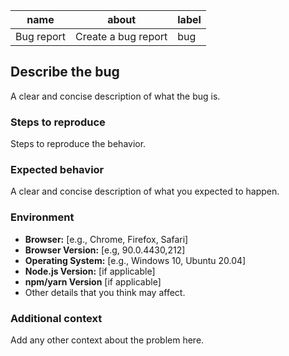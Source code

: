 | name | about | label |
| ---- | ----- | ----- |
| Bug report | Create a bug report | bug |

## Describe the bug
A clear and concise description of what the bug is.

### Steps to reproduce
Steps to reproduce the behavior.

### Expected behavior
A clear and concise description of what you expected to happen.

### Environment
- **Browser:** [e.g., Chrome, Firefox, Safari]
- **Browser Version:** [e.g, 90.0.4430,212]
- **Operating System:** [e.g., Windows 10, Ubuntu 20.04]
- **Node.js Version:** [if applicable]
- **npm/yarn Version** [if applicable]
- Other details that you think may affect.

### Additional context
Add any other context about the problem here.